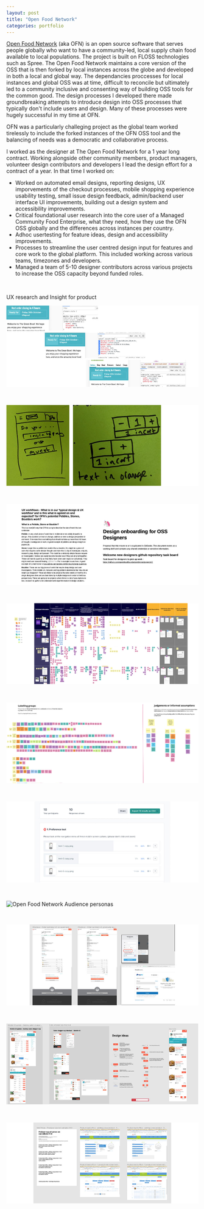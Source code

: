 ```yaml
---
layout: post
title: "Open Food Network"
categories: portfolio
---
```


[Open Food Network](https://openfoodnetwork.org/) (aka OFN) is an open source software that serves people globally who want to have a community-led, local supply chain food available to local populations. The project is built on FLOSS technologies such as Spree. The Open Food Network maintains a core version of the OSS that is then forked by local instances across the globe and developed in both a local and global way. The dependancies proccesses for local instances and global OSS was at time, difficult to reconcile but ultimately led to a community inclusive and consenting way of building OSS tools for the common good. The design processes I developed there made groundbreaking attempts to introduce design into OSS processes that typically don't include users and design. Many of these processes were hugely successful in my time at OFN.

OFN was a particularly challeging project as the global team worked tirelessly to include the forked instances of the OFN OSS tool and the balancing of needs was a democratic and collaborative process.

I worked as the designer at The Open Food Network for a 1 year long contract. Working alongside other community members, product managers, volunteer design contributors and developers I lead the design effort for a contract of a year. In that time I worked on:

- Worked on automated email designs, reporting designs, UX imporvements of the checkout processes, mobile shopping experience usability testing, small issue design feedback, admin/backend user interface UI improvements, building out a design system and accessibility improvements.
- Critical foundational user research into the core user of a Managed Community Food Enterprise, what they need, how they use the OFN OSS globally and the differences across instances per country.
- Adhoc usertesting for feature ideas, design and accessibility improvements.
- Processes to streamline the user centred design input for features and core work to the global platform. This included working across various teams, timezones and developers.
- Managed a team of 5-10 designer contributors across various projects to increase the OSS capacity beyond funded roles.

<br />

UX research and Insight for product

![Open Food Network UI design via inspect element CSS changes](https://raw.githubusercontent.com/Erioldoesdesign/erioldoesdesign.github.io/master/images/OFN-1-950x400.jpg "Open Food Network UI design via inspect element CSS changes")

<br />

![Open Food Network UI sketches from Usertesting Sessions](https://raw.githubusercontent.com/Erioldoesdesign/erioldoesdesign.github.io/master/images/OFN-1-1-950x400.jpg "Open Food Network UI sketches from Usertesting Sessions")

<br />

![Open Food Network Design team processes](https://github.com/Erioldoesdesign/erioldoesdesign.github.io/blob/master/images/OFN-2-950x400.jpg "Open Food Network Design team processes")

<br />

![Open Food Network foundational user research](https://github.com/Erioldoesdesign/erioldoesdesign.github.io/blob/master/images/OFN-3-950x400.jpg "Open Food Network foundational user research")

<br />

![Open Food Network foundational user research synthesis](https://github.com/Erioldoesdesign/erioldoesdesign.github.io/blob/master/images/OFN-4-950x400.jpg "Open Food Network foundational user research synthesis")

<br />

![Open Food Network user testing](https://github.com/Erioldoesdesign/erioldoesdesign.github.io/blob/master/images/OFN-5-950x400.jpg "Open Food Network user testing")

<br />

![Open Food Network Audience personas](https://github.com/Erioldoesdesign/erioldoesdesign.github.io/blob/master/images/OFN-6-950x400.jpg "Open Food Network Audience personas")

<br />

![Open Food Network checkout UI high fidelty prototypes](https://github.com/Erioldoesdesign/erioldoesdesign.github.io/blob/master/images/OFN-7-950x400.jpg "Open Food Network checkout UI high fidelty prototypes")

<br />

![Open Food Network quantity and unit prices UI high fidelty prototypes](https://github.com/Erioldoesdesign/erioldoesdesign.github.io/blob/master/images/OFN-8-950x400.jpg "Open Food Network quantity and unit prices UI high fidelty prototypes")

<br />

![Open Food Network quantity and unit prices admin backend](https://github.com/Erioldoesdesign/erioldoesdesign.github.io/blob/master/images/OFN-9-950x400.jpg "Open Food Network quantity and unit prices admin backend")